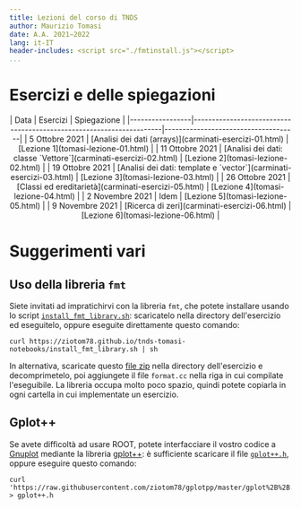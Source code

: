 ```yaml
---
title: Lezioni del corso di TNDS
author: Maurizio Tomasi
date: A.A. 2021−2022
lang: it-IT
header-includes: <script src="./fmtinstall.js"></script>
...
```


# Esercizi e delle spiegazioni

<center>
| Data            | Esercizi                                                            | Spiegazione                         |
|-----------------|---------------------------------------------------------------------|-------------------------------------|
| 5 Ottobre 2021  | [Analisi dei dati (arrays)](carminati-esercizi-01.html)             | [Lezione 1](tomasi-lezione-01.html) |
| 11 Ottobre 2021 | [Analisi dei dati: classe `Vettore`](carminati-esercizi-02.html)    | [Lezione 2](tomasi-lezione-02.html) |
| 19 Ottobre 2021 | [Analisi dei dati: template e `vector`](carminati-esercizi-03.html) | [Lezione 3](tomasi-lezione-03.html) |
| 26 Ottobre 2021 | [Classi ed ereditarietà](carminati-esercizi-05.html)                | [Lezione 4](tomasi-lezione-04.html) |
| 2 Novembre 2021 | Idem                                                                | [Lezione 5](tomasi-lezione-05.html) |
| 9 Novembre 2021 | [Ricerca di zeri](carminati-esercizi-06.html)                       | [Lezione 6](tomasi-lezione-06.html) |
</center>

# Suggerimenti vari

## Uso della libreria `fmt`

Siete invitati ad impratichirvi con la libreria `fmt`, che potete installare usando lo script [`install_fmt_library.sh`](./install_fmt_library.sh): scaricatelo nella directory dell'esercizio ed eseguitelo, oppure eseguite direttamente questo comando:

```
curl https://ziotom78.github.io/tnds-tomasi-notebooks/install_fmt_library.sh | sh
```

In alternativa, scaricate questo [file zip](./fmtlib.zip) nella directory dell'esercizio e decomprimetelo, poi aggiungete il file `format.cc` nella riga in cui compilate l'eseguibile. La libreria occupa molto poco spazio, quindi potete copiarla in ogni cartella in cui implementate un esercizio.

## Gplot++

Se avete difficoltà ad usare ROOT, potete interfacciare il vostro codice a [Gnuplot](http://www.gnuplot.info/) mediante la libreria [gplot++](https://github.com/ziotom78/gplotpp): è sufficiente scaricare il file [`gplot++.h`](https://raw.githubusercontent.com/ziotom78/gplotpp/master/gplot%2B%2B.h), oppure eseguire questo comando:

```
curl 'https://raw.githubusercontent.com/ziotom78/gplotpp/master/gplot%2B%2B.h' > gplot++.h
```

